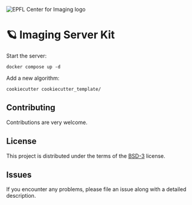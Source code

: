 ![EPFL Center for Imaging logo](https://imaging.epfl.ch/resources/logo-for-gitlab.svg)
# 🪐 Imaging Server Kit

Start the server:

```
docker compose up -d
```

Add a new algorithm:

```
cookiecutter cookiecutter_template/
```

## Contributing

Contributions are very welcome.

## License

This project is distributed under the terms of the [BSD-3](http://opensource.org/licenses/BSD-3-Clause) license.

## Issues

If you encounter any problems, please file an issue along with a detailed description.
